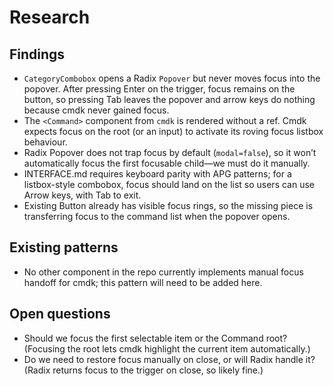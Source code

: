 # Research

## Findings
- `CategoryCombobox` opens a Radix `Popover` but never moves focus into the popover. After pressing Enter on the trigger, focus remains on the button, so pressing Tab leaves the popover and arrow keys do nothing because cmdk never gained focus.
- The `<Command>` component from `cmdk` is rendered without a ref. Cmdk expects focus on the root (or an input) to activate its roving focus listbox behaviour.
- Radix Popover does not trap focus by default (`modal=false`), so it won’t automatically focus the first focusable child—we must do it manually.
- INTERFACE.md requires keyboard parity with APG patterns; for a listbox-style combobox, focus should land on the list so users can use Arrow keys, with Tab to exit.
- Existing Button already has visible focus rings, so the missing piece is transferring focus to the command list when the popover opens.

## Existing patterns
- No other component in the repo currently implements manual focus handoff for cmdk; this pattern will need to be added here.

## Open questions
- Should we focus the first selectable item or the Command root? (Focusing the root lets cmdk highlight the current item automatically.)
- Do we need to restore focus manually on close, or will Radix handle it? (Radix returns focus to the trigger on close, so likely fine.)
